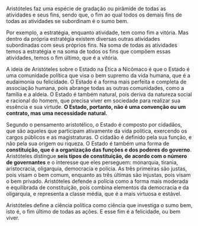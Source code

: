 
Aristóteles faz uma espécie de gradação ou pirâmide de todas as atividades e seus fins, sendo que, o fim ao qual todos os demais fins de todas as atividades se subordinam é o sumo bem.

Por exemplo, a estratégia, enquanto atividade, tem como fim a vitória. Mas dentro da própria estratégia existem diversas outras atividades subordinadas com seus próprios fins. Na soma de todas as atividades temos a estratégia e na soma de todos os fins que compõem essas atividades, temos o fim último, que é a vitória. 

A ideia de Aristóteles sobre o Estado na Ética a Nicômaco é que o Estado é uma comunidade política que visa o bem supremo da vida humana, que é a eudaimonia ou felicidade. O Estado é a forma mais perfeita e completa de associação humana, pois abrange todas as outras comunidades, como a família e a aldeia. O Estado é também natural, pois deriva da natureza social e racional do homem, que precisa viver em sociedade para realizar sua essência e sua virtude. **O Estado, portanto, não é uma convenção ou um contrato, mas uma necessidade natural.** 

Segundo o pensamento aristotélico, o Estado é composto por cidadãos, que são aqueles que participam ativamente da vida política, exercendo os cargos públicos e as magistraturas. O cidadão é definido pela sua função, e não pela sua origem ou riqueza. O Estado é também uma forma de **constituição, que é a organização das funções e dos poderes do governo**. Aristóteles distingue **seis tipos de constituição, de acordo com o número de governantes** e o interesse que eles perseguem: monarquia, tirania, aristocracia, oligarquia, democracia e polícia. As três primeiras são justas, pois visam o bem comum, enquanto as três últimas são injustas, pois visam o bem privado. Aristóteles defende a polícia como a forma mais moderada e equilibrada de constituição, pois combina elementos da democracia e da oligarquia, e representa a classe média, que é a mais virtuosa e estável.

Aristóteles define a ciência política como ciência que investiga o sumo bem, isto é, o fim último de todas as ações. E esse fim é a felicidade, ou bem viver. 